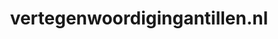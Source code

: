 ---
layout: post
title:  "vertegenwoordigingantillen.nl"
internal_url:  "/dutchgov/vertegenwoordigingantillen.nl.html"
categories: dutchgov
---